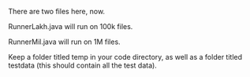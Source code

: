 There are two files here, now.

RunnerLakh.java will run on 100k files. 

RunnerMil.java will run on 1M files.

Keep a folder titled temp in your code directory, as well as a folder titled testdata (this should contain all the test data).
